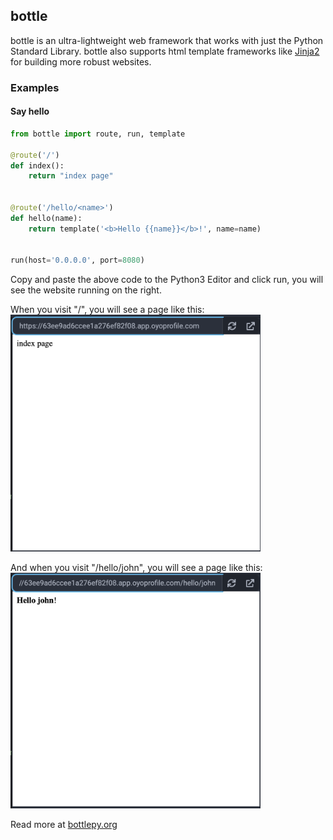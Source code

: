 ## bottle

bottle is an ultra-lightweight web framework that works with just the Python
Standard Library. bottle also supports html template frameworks like 
<a href="/extralibs/jinja2/">Jinja2</a> for building more robust websites.

### Examples

#### Say hello

```python
from bottle import route, run, template

@route('/')
def index():
    return "index page"


@route('/hello/<name>')
def hello(name):
    return template('<b>Hello {{name}}</b>!', name=name)


run(host='0.0.0.0', port=8080)
```

Copy and paste the above code to the Python3 Editor and click run, you will see the website running on the right.

When you visit "/", you will see a page like this:
<img src="../../assets/img/bottle-hello-index.png" width="400px">

And when you visit "/hello/john", you will see a page like this:
<img src="../../assets/img/bottle-hello-john.png" width="400px">

Read more at <a href="https://bottlepy.org/docs/dev/">bottlepy.org</a>